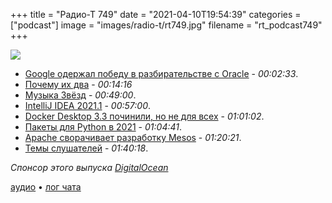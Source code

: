 +++
title = "Радио-Т 749"
date = "2021-04-10T19:54:39"
categories = ["podcast"]
image = "images/radio-t/rt749.jpg"
filename = "rt_podcast749"
+++

![](https://radio-t.com/images/radio-t/rt749.jpg)

- [Google одержал победу в разбирательстве с Oracle](https://www.opennet.ru/opennews/art.shtml?num=54907) - *00:02:33*.
- [Почему их два](https://blog.djmnet.org/2019/08/02/why-do-long-options-start-with/) - *00:14:16*
- [Музыка Звёзд](https://soundofstars.ru/) - *00:49:00*.
- [IntelliJ IDEA 2021.1](https://www.jetbrains.com/idea/whatsnew/) - *00:57:00*.
- [Docker Desktop 3.3 починили, но не для всех](https://www.docker.com/blog/changing-how-updates-work-with-docker-desktop-3-3/) - *01:01:02*.
- [Пакеты для Python в 2021](https://antonz.org/python-packaging/) - *01:04:41*.
- [Apache сворачивает разработку Mesos](https://www.opennet.ru/opennews/art.shtml?num=54926) - *01:20:21*.
- [Темы слушателей](https://radio-t.com/p/2021/04/06/prep-749/) - *01:40:18*.

*Спонсор этого выпуска [DigitalOcean](https://do.co/radiot)*


[аудио](https://cdn.radio-t.com/rt_podcast749.mp3) • [лог чата](https://chat.radio-t.com/logs/radio-t-749.html)
<audio src="https://cdn.radio-t.com/rt_podcast749.mp3" preload="none"></audio>
